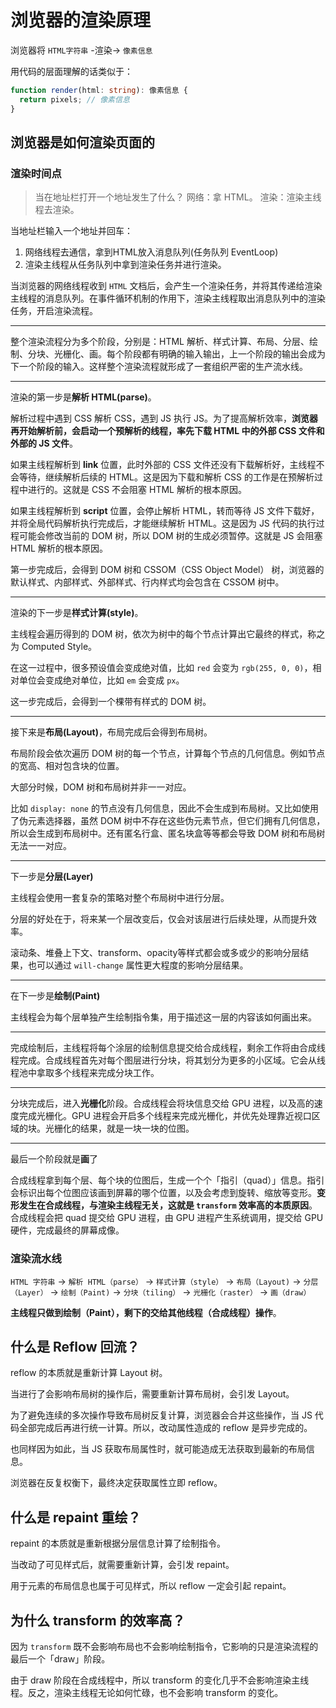 # 浏览器的渲染原理

浏览器将 `HTML字符串` -渲染-> `像素信息`

用代码的层面理解的话类似于：

```typescript
function render(html: string): 像素信息 {
  return pixels; // 像素信息
}
```

## 浏览器是如何渲染页面的

### 渲染时间点

> 当在地址栏打开一个地址发生了什么？
> 网络：拿 HTML。
> 渲染：渲染主线程去渲染。

当地址栏输入一个地址并回车：

1. 网络线程去通信，拿到HTML放入消息队列(任务队列 EventLoop)
2. 渲染主线程从任务队列中拿到渲染任务并进行渲染。

当浏览器的网络线程收到 `HTML` 文档后，会产生一个渲染任务，并将其传递给渲染主线程的消息队列。在事件循环机制的作用下，渲染主线程取出消息队列中的渲染任务，开启渲染流程。

---

整个渲染流程分为多个阶段，分别是：HTML 解析、样式计算、布局、分层、绘制、分块、光栅化、画。每个阶段都有明确的输入输出，上一个阶段的输出会成为下一个阶段的输入。这样整个渲染流程就形成了一套组织严密的生产流水线。

---

渲染的第一步是**解析 HTML(parse)**。

解析过程中遇到 CSS 解析 CSS，遇到 JS 执行 JS。为了提高解析效率，**浏览器再开始解析前，会启动一个预解析的线程，率先下载 HTML 中的外部 CSS 文件和外部的 JS 文件**。

如果主线程解析到 **link** 位置，此时外部的 CSS 文件还没有下载解析好，主线程不会等待，继续解析后续的 HTML。这是因为下载和解析 CSS 的工作是在预解析过程中进行的。这就是 CSS 不会阻塞 HTML 解析的根本原因。

如果主线程解析到 **script** 位置，会停止解析 HTML，转而等待 JS 文件下载好，并将全局代码解析执行完成后，才能继续解析 HTML。这是因为 JS 代码的执行过程可能会修改当前的 DOM 树，所以 DOM 树的生成必须暂停。这就是 JS 会阻塞 HTML 解析的根本原因。

第一步完成后，会得到 DOM 树和 CSSOM（CSS Object Model） 树，浏览器的默认样式、内部样式、外部样式、行内样式均会包含在 CSSOM 树中。

---

渲染的下一步是**样式计算(style)**。

主线程会遍历得到的 DOM 树，依次为树中的每个节点计算出它最终的样式，称之为 Computed Style。

在这一过程中，很多预设值会变成绝对值，比如 `red` 会变为 `rgb(255, 0, 0)`，相对单位会变成绝对单位，比如 `em` 会变成 `px`。

这一步完成后，会得到一个棵带有样式的 DOM 树。

---

接下来是**布局(Layout)**，布局完成后会得到布局树。

布局阶段会依次遍历 DOM 树的每一个节点，计算每个节点的几何信息。例如节点的宽高、相对包含块的位置。

大部分时候，DOM 树和布局树并非一一对应。

比如 `display: none` 的节点没有几何信息，因此不会生成到布局树。又比如使用了伪元素选择器，虽然 DOM 树中不存在这些伪元素节点，但它们拥有几何信息，所以会生成到布局树中。还有匿名行盒、匿名块盒等等都会导致 DOM 树和布局树无法一一对应。

---

下一步是**分层(Layer)**

主线程会使用一套复杂的策略对整个布局树中进行分层。

分层的好处在于，将来某一个层改变后，仅会对该层进行后续处理，从而提升效率。

滚动条、堆叠上下文、transform、opacity等样式都会或多或少的影响分层结果，也可以通过 `will-change` 属性更大程度的影响分层结果。

---

在下一步是**绘制(Paint)**

主线程会为每个层单独产生绘制指令集，用于描述这一层的内容该如何画出来。

---

完成绘制后，主线程将每个涂层的绘制信息提交给合成线程，剩余工作将由合成线程完成。合成线程首先对每个图层进行分块，将其划分为更多的小区域。它会从线程池中拿取多个线程来完成分块工作。

---

分块完成后，进入**光栅化**阶段。合成线程会将块信息交给 GPU 进程，以及高的速度完成光栅化。GPU 进程会开启多个线程来完成光栅化，并优先处理靠近视口区域的块。光栅化的结果，就是一块一块的位图。

---

最后一个阶段就是**画**了

合成线程拿到每个层、每个块的位图后，生成一个个「指引（quad）」信息。指引会标识出每个位图应该画到屏幕的哪个位置，以及会考虑到旋转、缩放等变形。**变形发生在合成线程，与渲染主线程无关，这就是 `transform` 效率高的本质原因**。合成线程会把 quad 提交给 GPU 进程，由 GPU 进程产生系统调用，提交给 GPU 硬件，完成最终的屏幕成像。


### 渲染流水线

`HTML 字符串` -> `解析 HTML（parse）` -> `样式计算（style）` -> `布局（Layout)` -> `分层（Layer）` -> `绘制（Paint)` -> `分块（tiling）` -> `光栅化（raster）` -> `画（draw）`

**主线程只做到绘制（Paint），剩下的交给其他线程（合成线程）操作**。

## 什么是 Reflow 回流？

reflow 的本质就是重新计算 Layout 树。

当进行了会影响布局树的操作后，需要重新计算布局树，会引发 Layout。

为了避免连续的多次操作导致布局树反复计算，浏览器会合并这些操作，当 JS 代码全部完成后再进行统一计算。所以，改动属性造成的 reflow 是异步完成的。

也同样因为如此，当 JS 获取布局属性时，就可能造成无法获取到最新的布局信息。

浏览器在反复权衡下，最终决定获取属性立即 reflow。

## 什么是 repaint 重绘？

repaint 的本质就是重新根据分层信息计算了绘制指令。

当改动了可见样式后，就需要重新计算，会引发 repaint。

用于元素的布局信息也属于可见样式，所以 reflow 一定会引起 repaint。

## 为什么 transform 的效率高？

因为 `transform` 既不会影响布局也不会影响绘制指令，它影响的只是渲染流程的最后一个「draw」阶段。

由于 draw 阶段在合成线程中，所以 transform 的变化几乎不会影响渲染主线程。反之，渲染主线程无论如何忙碌，也不会影响 transform 的变化。